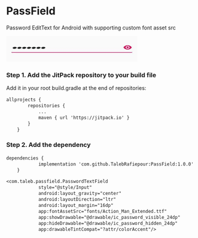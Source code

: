 # PassField
Password EditText for Android with supporting custom font asset src


<img src="https://github.com/TalebRafiepour/PassField/blob/master/screenshot.jpg" width="350" height="68" alt="passField">


### Step 1. Add the JitPack repository to your build file
Add it in your root build.gradle at the end of repositories:

```
allprojects {
		repositories {
			...
			maven { url 'https://jitpack.io' }
		}
	}
```
### Step 2. Add the dependency

```
dependencies {
	        implementation 'com.github.TalebRafiepour:PassField:1.0.0'
	}
```

```
<com.taleb.passfield.PasswordTextField
            style="@style/Input"
            android:layout_gravity="center"
            android:layoutDirection="ltr"
            android:layout_margin="16dp"
            app:fontAssetSrc="fonts/Action_Man_Extended.ttf"
            app:showDrawable="@drawable/ic_password_visible_24dp"
            app:hideDrawable="@drawable/ic_password_hidden_24dp"
            app:drawableTintCompat="?attr/colorAccent"/>
```
